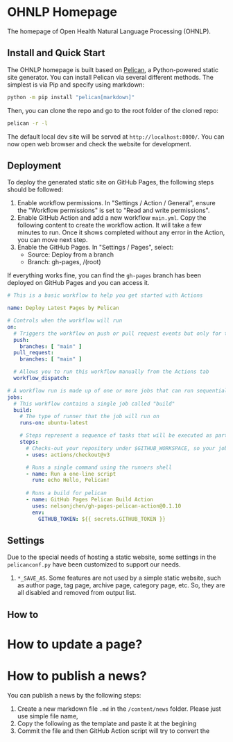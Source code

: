 OHNLP Homepage
=============

The homepage of Open Health Natural Language Processing (OHNLP).

Install and Quick Start
-----------------------

The OHNLP homepage is built based on [Pelican](https://getpelican.com/), a Python-powered static site generator. You can install Pelican via several different methods. The simplest is via Pip and specify using markdown:

```bash
python -m pip install "pelican[markdown]"
```

Then, you can clone the repo and go to the root folder of the cloned repo:

```bash
pelican -r -l
```

The default local dev site will be served at `http://localhost:8000/`.
You can now open web browser and check the website for development.


Deployment
----------

To deploy the generated static site on GitHub Pages, the following steps should be followed:

1. Enable workflow permissions. In "Settings / Action / General", ensure the "Workflow permissions" is set to "Read and write permissions".
2. Enable GitHub Action and add a new workflow `main.yml`. 
   Copy the following content to create the workflow action. 
   It will take a few minutes to run. Once it shows completed without any error in the Action, you can move next step.
3. Enable the GitHub Pages. In "Settings / Pages", select:
    - Source: Deploy from a branch
    - Branch: gh-pages, /(root)

If everything works fine, you can find the `gh-pages` branch has been deployed on GitHub Pages and you can access it.

```yaml
# This is a basic workflow to help you get started with Actions

name: Deploy Latest Pages by Pelican

# Controls when the workflow will run
on:
  # Triggers the workflow on push or pull request events but only for the "main" branch
  push:
    branches: [ "main" ]
  pull_request:
    branches: [ "main" ]

  # Allows you to run this workflow manually from the Actions tab
  workflow_dispatch:

# A workflow run is made up of one or more jobs that can run sequentially or in parallel
jobs:
  # This workflow contains a single job called "build"
  build:
    # The type of runner that the job will run on
    runs-on: ubuntu-latest

    # Steps represent a sequence of tasks that will be executed as part of the job
    steps:
      # Checks-out your repository under $GITHUB_WORKSPACE, so your job can access it
      - uses: actions/checkout@v3

      # Runs a single command using the runners shell
      - name: Run a one-line script
        run: echo Hello, Pelican!
          
      # Runs a build for pelican
      - name: GitHub Pages Pelican Build Action
        uses: nelsonjchen/gh-pages-pelican-action@0.1.10
        env:
          GITHUB_TOKEN: ${{ secrets.GITHUB_TOKEN }}
```


Settings
--------

Due to the special needs of hosting a static website, some settings in the `pelicanconf.py` have been customized to support our needs.

1. `*_SAVE_AS`. Some features are not used by a simple static website, such as author page, tag page, archive page, category page, etc. So, they are all disabled and removed from output list.


How to
------

How to update a page?
=====================


How to publish a news?
======================

You can publish a news by the following steps:

1. Create a new markdown file `.md` in the `/content/news` folder. Please just use simple file name,
2. Copy the following as the template and paste it at the begining
3. Commit the file and then GitHub Action script will try to convert the 